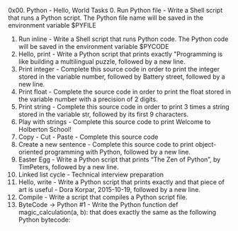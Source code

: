 0x00. Python - Hello, World
Tasks
0. Run Python file - Write a Shell script that runs a Python script. The Python file name will be saved in the environment variable $PYFILE
1. Run inline - Write a Shell script that runs Python code. The Python code will be saved in the environment variable $PYCODE
2. Hello, print - Write a Python script that prints exactly "Programming is like building a multilingual puzzle, followed by a new line.
3. Print integer - Complete this source code in order to print the integer stored in the variable number, followed by Battery street, followed by a new line.
4. Print float - Complete the source code in order to print the float stored in the variable number with a precision of 2 digits.
5. Print string - Complete this source code in order to print 3 times a string stored in the variable str, followed by its first 9 characters.
6. Play with strings - Complete this source code to print Welcome to Holberton School!
7. Copy - Cut - Paste - Complete this source code
8. Create a new sentence - Complete this source code to print object-oriented programming with Python, followed by a new line.
9. Easter Egg - Write a Python script that prints “The Zen of Python”, by TimPeters, followed by a new line.
10. Linked list cycle - Technical interview preparation
11. Hello, write - Write a Python script that prints exactly and that piece of art is useful - Dora Korpar, 2015-10-19, followed by a new line.
12. Compile - Write a script that compiles a Python script file.
13. ByteCode -> Python #1 - Write the Python function def magic_calculation(a, b): that does exactly the same as the following Python bytecode:
